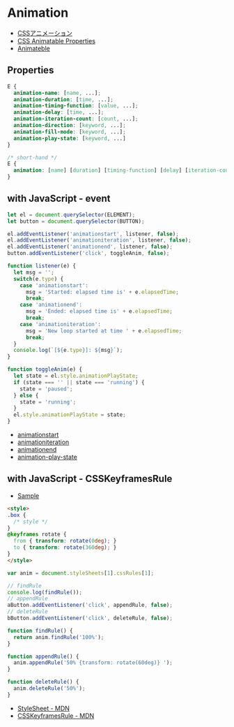 # Animation
- [CSSアニメーション](https://developer.mozilla.org/ja/docs/Web/CSS/CSS_Animations/Using_CSS_animations)
- [CSS Animatable Properties](https://developer.mozilla.org/en-US/docs/Web/CSS/CSS_animated_properties)
- [Animateble](http://leaverou.github.io/animatable/)

## Properties

```css
E {
  animation-name: [name, ...];
  animation-duration: [time, ...];
  animation-timing-function: [value, ...];
  animation-delay: [time, ...];
  animation-iteration-count: [count, ...];
  animation-direction: [keyword, ...];
  animation-fill-mode: [keyword, ...];
  animation-play-state: [keyword, ...]
}

/* short-hand */
E {
  animation: [name] [duration] [timing-function] [delay] [iteration-count] [direction] [fill-mode] [play-state];
}
```

## with JavaScript - event

```js
let el = document.querySelector(ELEMENT);
let button = document.querySelector(BUTTON);

el.addEventListener('animationstart', listener, false);
el.addEventListener('animationiteration', listener, false);
el.addEventListener('animationend', listener, false);
button.addEventListener('click', toggleAnim, false);

function listener(e) {
  let msg = '';
  switch(e.type) {
    case 'animationstart': 
      msg = 'Started: elapsed time is' + e.elapsedTime;
      break;
    case 'animationend': 
      msg = 'Ended: elapsed time is' + e.elapsedTime;
      break;
    case 'animationiteration': 
      msg = 'New loop started at time ' + e.elapsedTime;
      break;
  }
  console.log(`[${e.type}]: ${msg}`);
}

function toggleAnim(e) {
  let state = el.style.animationPlayState;
  if (state === '' || state === 'running') {
    state = 'paused';
  } else {
    state = 'running';
  }
  el.style.animationPlayState = state;
}
```

- [animationstart](https://developer.mozilla.org/en-US/docs/Web/Events/animationstart)
- [animationiteration](https://developer.mozilla.org/en-US/docs/Web/Events/animationiteration)
- [animationend](https://developer.mozilla.org/en-US/docs/Web/Events/animationend)
- [animation-play-state](https://developer.mozilla.org/ja/docs/Web/CSS/animation-play-state)


## with JavaScript - CSSKeyframesRule

- [Sample](https://jsfiddle.net/walfo/ju4tbe3w/)

```html
<style>
.box {
  /* style */
}
@keyframes rotate {
  from { transform: rotate(0deg); }
  to { transform: rotate(360deg); }
}
</style>
```

```js
var anim = document.styleSheets[1].cssRules[1];

// findRule
console.log(findRule());
// appendRule
aButton.addEventListener('click', appendRule, false);
// deleteRule
bButton.addEventListener('click', deleteRule, false);

function findRule() {
  return anim.findRule('100%');
}

function appendRule() {
  anim.appendRule('50% {transform: rotate(60deg)} ');
}

function deleteRule() {
  anim.deleteRule('50%');
}
```

- [StyleSheet - MDN](https://developer.mozilla.org/en-US/docs/Web/API/StyleSheet)
- [CSSKeyframesRule - MDN](https://developer.mozilla.org/ja/docs/Web/API/CSSKeyframesRule)
